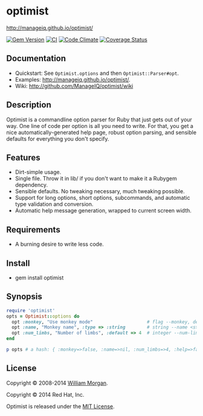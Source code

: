 # optimist

http://manageiq.github.io/optimist/

[![Gem Version](https://badge.fury.io/rb/optimist.svg)](http://badge.fury.io/rb/optimist)
[![CI](https://github.com/ManageIQ/optimist/actions/workflows/ci.yaml/badge.svg)](https://github.com/ManageIQ/optimist/actions/workflows/ci.yaml)
[![Code Climate](https://codeclimate.com/github/ManageIQ/optimist.svg)](https://codeclimate.com/github/ManageIQ/optimist)
[![Coverage Status](http://img.shields.io/coveralls/ManageIQ/optimist.svg)](https://coveralls.io/r/ManageIQ/optimist)

## Documentation

- Quickstart: See `Optimist.options` and then `Optimist::Parser#opt`.
- Examples: http://manageiq.github.io/optimist/.
- Wiki: http://github.com/ManageIQ/optimist/wiki

## Description

Optimist is a commandline option parser for Ruby that just gets out of your way.
One line of code per option is all you need to write. For that, you get a nice
automatically-generated help page, robust option parsing, and sensible defaults
for everything you don't specify.

## Features

- Dirt-simple usage.
- Single file. Throw it in lib/ if you don't want to make it a Rubygem dependency.
- Sensible defaults. No tweaking necessary, much tweaking possible.
- Support for long options, short options, subcommands, and automatic type validation and
  conversion.
- Automatic help message generation, wrapped to current screen width.

## Requirements

* A burning desire to write less code.

## Install

* gem install optimist

## Synopsis

```ruby
require 'optimist'
opts = Optimist::options do
  opt :monkey, "Use monkey mode"                    # flag --monkey, default false
  opt :name, "Monkey name", :type => :string        # string --name <s>, default nil
  opt :num_limbs, "Number of limbs", :default => 4  # integer --num-limbs <i>, default to 4
end

p opts # a hash: { :monkey=>false, :name=>nil, :num_limbs=>4, :help=>false }
```

## License

Copyright &copy; 2008-2014 [William Morgan](http://masanjin.net/).

Copyright &copy; 2014 Red Hat, Inc.

Optimist is released under the [MIT License](http://www.opensource.org/licenses/MIT).
